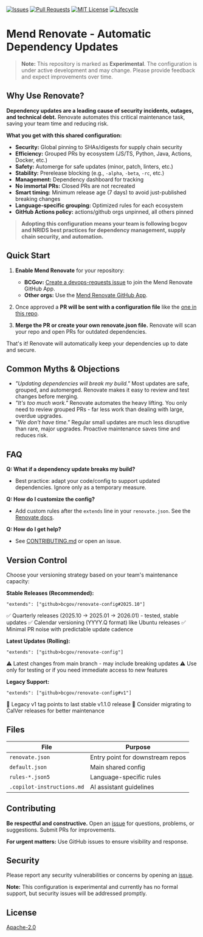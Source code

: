 <!-- PROJECT SHIELDS -->

[![Issues](https://img.shields.io/github/issues/bcgov/renovate-config)](/../../issues)
[![Pull Requests](https://img.shields.io/github/issues-pr/bcgov/renovate-config)](/../../pulls)
[![MIT License](https://img.shields.io/github/license/bcgov/renovate-config.svg)](/LICENSE.md)
[![Lifecycle](https://img.shields.io/badge/Lifecycle-Experimental-339999)](https://github.com/bcgov/repomountie/blob/master/doc/lifecycle-badges.md)

# Mend Renovate - Automatic Dependency Updates

> **Note:** This repository is marked as **Experimental**. The configuration is under active development and may change. Please provide feedback and expect improvements over time.

## Why Use Renovate?

**Dependency updates are a leading cause of security incidents, outages, and technical debt.** Renovate automates this critical maintenance task, saving your team time and reducing risk.

**What you get with this shared configuration:**
- **Security:** Global pinning to SHAs/digests for supply chain security
- **Efficiency:** Grouped PRs by ecosystem (JS/TS, Python, Java, Actions, Docker, etc.)
- **Safety:** Automerge for safe updates (minor, patch, linters, etc.)
- **Stability:** Prerelease blocking (e.g., `-alpha`, `-beta`, `-rc`, etc.)
- **Management:** Dependency dashboard for tracking
- **No immortal PRs:** Closed PRs are not recreated
- **Smart timing:** Minimum release age (7 days) to avoid just-published breaking changes
- **Language-specific grouping:** Optimized rules for each ecosystem
- **GitHub Actions policy:** actions/github orgs unpinned, all others pinned

> **Adopting this configuration means your team is following bcgov and NRIDS best practices for dependency management, supply chain security, and automation.**

## Quick Start

1. **Enable Mend Renovate** for your repository:
   - **BCGov:** [Create a devops-requests issue](https://github.com/bcgov/devops-requests/issues/new?template=new_request_type.md) to join the Mend Renovate GitHub App.
   - **Other orgs:** Use the [Mend Renovate GitHub App](https://github.com/apps/renovate).

2. Once approved a **PR will be sent with a configuration file** like the [one in this repo](./renovate.json).

3. **Merge the PR or create your own renovate.json file.** Renovate will scan your repo and open PRs for outdated dependencies.

That's it! Renovate will automatically keep your dependencies up to date and secure.

## Common Myths & Objections

- *"Updating dependencies will break my build."* Most updates are safe, grouped, and automerged. Renovate makes it easy to review and test changes before merging.
- *"It's too much work."* Renovate automates the heavy lifting. You only need to review grouped PRs - far less work than dealing with large, overdue upgrades.
- *"We don't have time."* Regular small updates are much less disruptive than rare, major upgrades. Proactive maintenance saves time and reduces risk.

## FAQ

**Q: What if a dependency update breaks my build?**
- Best practice: adapt your code/config to support updated dependencies. Ignore only as a temporary measure.

**Q: How do I customize the config?**
- Add custom rules after the `extends` line in your `renovate.json`. See the [Renovate docs](https://docs.renovatebot.com/configuration-options/).

**Q: How do I get help?**
- See [CONTRIBUTING.md](CONTRIBUTING.md) or open an issue.

## Version Control

Choose your versioning strategy based on your team's maintenance capacity:

**Stable Releases (Recommended):**
```
"extends": ["github>bcgov/renovate-config#2025.10"]
```
✅ Quarterly releases (2025.10 → 2025.01 → 2026.01) - tested, stable updates
✅ Calendar versioning (YYYY.Q format) like Ubuntu releases
✅ Minimal PR noise with predictable update cadence

**Latest Updates (Rolling):**
```
"extends": ["github>bcgov/renovate-config"]
```
⚠️ Latest changes from main branch - may include breaking updates
⚠️ Use only for testing or if you need immediate access to new features

**Legacy Support:**
```
"extends": ["github>bcgov/renovate-config#v1"]
```
📅 Legacy v1 tag points to last stable v1.1.0 release
📅 Consider migrating to CalVer releases for better maintenance

## Files

| File | Purpose |
|------|---------|
| `renovate.json` | Entry point for downstream repos |
| `default.json` | Main shared config |
| `rules-*.json5` | Language-specific rules |
| `.copilot-instructions.md` | AI assistant guidelines |

## Contributing

**Be respectful and constructive.** Open an [issue](https://github.com/bcgov/renovate-config/issues) for questions, problems, or suggestions. Submit PRs for improvements.

**For urgent matters:** Use GitHub issues to ensure visibility and response.

## Security

Please report any security vulnerabilities or concerns by opening an [issue](https://github.com/bcgov/renovate-config/issues).

**Note:** This configuration is experimental and currently has no formal support, but security issues will be addressed promptly.

## License

[Apache-2.0](LICENSE)
